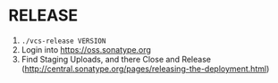 # RELEASE

1. `./vcs-release VERSION`
2. Login into <https://oss.sonatype.org>
3. Find Staging Uploads, and there Close and Release
   (<http://central.sonatype.org/pages/releasing-the-deployment.html>)

